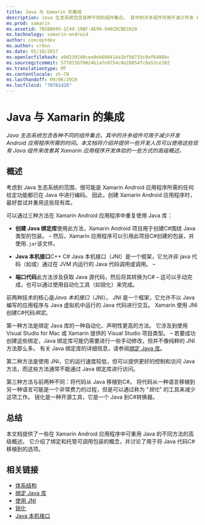 ```yaml
---
title: Java 与 Xamarin 的集成
description: Java 生态系统包含各种不同的组件集合。 其中的许多组件可用于减少开发 Android 应用程序所需的时间。 本文档将介绍并提供一些开发人员可以使用这些现有 Java 组件来改善其 Xamarin 应用程序开发体验的一些方式的高级概述。
ms.prod: xamarin
ms.assetid: 7B5B8695-1C49-19BF-AE99-948CDCBD2A20
ms.technology: xamarin-android
author: conceptdev
ms.author: crdun
ms.date: 01/18/2017
ms.openlocfilehash: a9d239140cee9eb600414a1bfb0733c9af6488bc
ms.sourcegitcommit: 57f815bf0024b1afe9754c0e28054fc0a53ce302
ms.translationtype: MT
ms.contentlocale: zh-CN
ms.lasthandoff: 09/06/2019
ms.locfileid: "70761426"
---
```

# <a name="java-integration-with-xamarinandroid"></a>Java 与 Xamarin 的集成

_Java 生态系统包含各种不同的组件集合。其中的许多组件可用于减少开发 Android 应用程序所需的时间。本文档将介绍并提供一些开发人员可以使用这些现有 Java 组件来改善其 Xamarin 应用程序开发体验的一些方式的高级概述。_

## <a name="overview"></a>概述

考虑到 Java 生态系统的范围，很可能是 Xamarin Android 应用程序所需的任何给定功能都已在 Java 中进行编码。 因此，创建 Xamarin Android 应用程序时，最好尝试并重用这些现有库。

可以通过三种方法在 Xamarin Android 应用程序中重复使用 Java 库： 

- **创建 Java 绑定库**使用此方法，Xamarin Android 项目用于创建C#围绕 Java 类型的包装。 &ndash; 然后，Xamarin 应用程序可以引用此项目C#创建的包装，并使用`.jar`该文件。 

- **Java 本机接口**C++ C# Java 本机接口（JNI）是一个框架，它允许非 java 代码（如或）通过在 JVM 内运行的 Java 代码调用或调用。 &ndash; 

- **端口代码**此方法涉及获取 Java 源代码，然后将其转换为C# &ndash; 这可以手动完成，也可以通过使用自动化工具（如锐化）来完成。 

前两种技术的核心是*Java 本机接口*（JNI）。 JNI 是一个框架，它允许不以 Java 编写的应用程序与 Java 虚拟机中运行的 Java 代码进行交互。 Xamarin 使用 JNI 创建C#代码*绑定*。 

第一种方法是绑定 Java 库的一种自动化、声明性更高的方法。 它涉及到使用 Visual Studio for Mac 或 Xamarin 提供的 Visual Studio 项目类型。 &ndash; 若要成功创建这些绑定，Java 绑定库可能仍需要进行一些手动修改，但并不像纯粹的 JNI 方法那么多。 有关 Java 绑定库的详细信息，请参阅[绑定 Java 库](~/android/platform/binding-java-library/index.md)。 

第二种方法是使用 JNI，它的运行速度较低，但可以提供更好的控制和访问 Java 方法，而这些方法通常不能通过 Java 绑定库进行访问。 

第三种方法与前两种不同：将代码从 Java 移植到C#。 将代码从一种语言移植到另一种语言可能是一个非常费力的过程，但是可以通过称为 "*锐化*" 的工具来减少这项工作。 锐化是一种开源工具，它是一个 Java 到C#转换器。 

## <a name="summary"></a>总结

本文档提供了一些在 Xamarin Android 应用程序中可重用 Java 的不同方法的高级概述。 它介绍了绑定和托管可调用包装的概念，并讨论了用于将 Java 代码C#移植到的选项。 

## <a name="related-links"></a>相关链接

- [体系结构](~/android/internals/architecture.md)
- [绑定 Java 库](~/android/platform/binding-java-library/index.md)
- [使用 JNI](~/android/platform/java-integration/working-with-jni.md)
- [锐化](https://github.com/slluis/sharpen)
- [Java 本机接口](http://docs.oracle.com/javase/7/docs/technotes~/jni/index.html)
